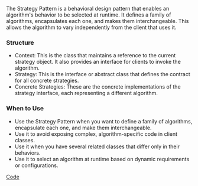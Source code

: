 The Strategy Pattern is a behavioral design pattern that enables an algorithm's behavior to be selected at runtime. It defines a family of algorithms, encapsulates each one, and makes them interchangeable. This allows the algorithm to vary independently from the client that uses it.

### Structure
- Context: This is the class that maintains a reference to the current strategy object. It also provides an interface for clients to invoke the algorithm.
- Strategy: This is the interface or abstract class that defines the contract for all concrete strategies.
- Concrete Strategies: These are the concrete implementations of the strategy interface, each representing a different algorithm.

### When to Use
- Use the Strategy Pattern when you want to define a family of algorithms, encapsulate each one, and make them interchangeable.
- Use it to avoid exposing complex, algorithm-specific code in client classes.
- Use it when you have several related classes that differ only in their behaviors.
- Use it to select an algorithm at runtime based on dynamic requirements or configurations.

[Code](/code/DesignPattern/Behavioral)